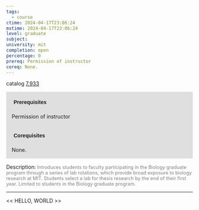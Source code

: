 ```yaml
---
tags:
  - course
ctime: 2024-04-17T23:06:24
mstime: 2024-04-17T23:06:24
level: graduate
subject: 
university: mit
completion: open
percentage: 0
prereq: Permission of instructor
coreq: None.
---
```


catalog [7.933](http://student.mit.edu/catalog/m7a.html#7.933)

<span style="display: block; padding: 15px; background-color: rgb(100, 100, 100, 0.2);"><font id="m_prereq3665_0" style="display: block; font-family: Arial, sans-serif; font-weight: bold; padding: 5px">Prerequisites</font><br><span id="prereq3665_0">Permission of instructor</span></span>
<span style="display: block; padding: 15px; background-color: rgb(100, 100, 100, 0.2);"><font id="m_coreq3665_0" style="display: block; font-family: Arial, sans-serif; font-weight: bold; padding: 5px">Corequisites</font><br><span id="coreq3665_0">None.</span></span>

<font style="">Description:</font>
<font style="color: grey; font-size: 0.8rem;">Introduces students to faculty participating in the Biology graduate program through a series of lab rotations, which provide broad exposure to biology research at MIT. Students select a lab for thesis research by the end of their first year. Limited to students in the Biology graduate program.</font>



---

<< HELLO, WORLD >>
